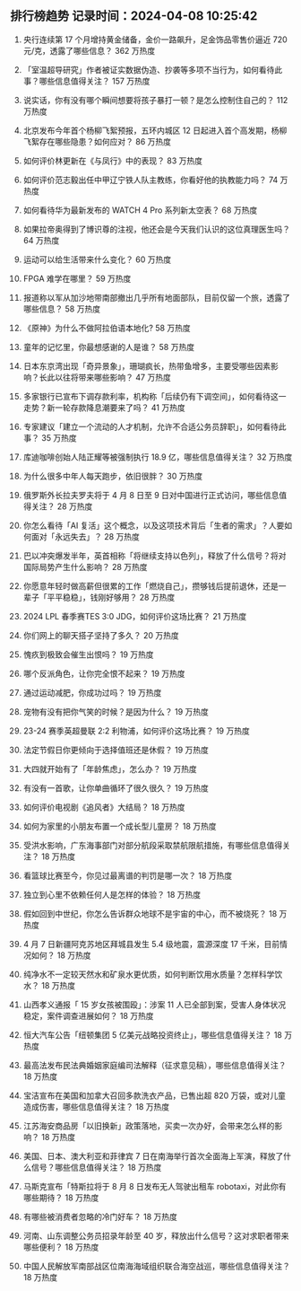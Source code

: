 
## 排行榜趋势 记录时间：2024-04-08 10:25:42
  
  1. 央行连续第 17 个月增持黄金储备，金价一路飙升，足金饰品零售价逼近 720 元/克，透露了哪些信息？ 362 万热度
    
  2. 「室温超导研究」作者被证实数据伪造、抄袭等多项不当行为，如何看待此事？哪些信息值得关注？ 157 万热度
    
  3. 说实话，你有没有哪个瞬间想要将孩子暴打一顿？是怎么控制住自己的？ 112 万热度
    
  4. 北京发布今年首个杨柳飞絮预报，五环内城区 12 日起进入首个高发期，杨柳飞絮存在哪些隐患？如何应对？ 86 万热度
    
  5. 如何评价林更新在《与凤行》中的表现？ 83 万热度
    
  6. 如何评价范志毅出任中甲辽宁铁人队主教练，你看好他的执教能力吗？ 74 万热度
    
  7. 如何看待华为最新发布的 WATCH 4 Pro 系列新太空表？ 68 万热度
    
  8. 如果拉帝奥得到了博识尊的注视，他还会是今天我们认识的这位真理医生吗？ 64 万热度
    
  9. 运动可以给生活带来什么变化？ 60 万热度
    
  10. FPGA 难学在哪里？ 59 万热度
    
  11. 报道称以军从加沙地带南部撤出几乎所有地面部队，目前仅留一个旅，透露了哪些信息？ 58 万热度
    
  12. 《原神》为什么不做阿拉伯语本地化? 58 万热度
    
  13. 童年的记忆里，你最想感谢的人是谁？ 58 万热度
    
  14. 日本东京湾出现「奇异景象」，珊瑚疯长，热带鱼增多，主要受哪些因素影响？长此以往将带来哪些影响？ 47 万热度
    
  15. 多家银行已宣布下调存款利率，机构称「后续仍有下调空间」，如何看待这一走势？新一轮存款降息潮要来了吗？ 41 万热度
    
  16. 专家建议「建立一个流动的人才机制，允许不合适公务员辞职」，如何看待此事？ 35 万热度
    
  17. 库迪咖啡创始人陆正耀等被强制执行 18.9 亿，哪些信息值得关注？ 32 万热度
    
  18. 为什么很多中年人每天跑步，依旧很胖？ 30 万热度
    
  19. 俄罗斯外长拉夫罗夫将于 4 月 8 日至 9 日对中国进行正式访问，哪些信息值得关注？ 28 万热度
    
  20. 你怎么看待「AI 复活」这个概念，以及这项技术背后「生者的需求」？人要如何面对「永远失去」？ 28 万热度
    
  21. 巴以冲突爆发半年，英首相称「将继续支持以色列」，释放了什么信号？将对国际局势产生什么影响？ 28 万热度
    
  22. 你愿意年轻时做高薪但很累的工作「燃烧自己」，攒够钱后提前退休，还是一辈子「平平稳稳」，钱刚好够用？ 28 万热度
    
  23. 2024 LPL 春季赛TES 3:0 JDG，如何评价这场比赛？ 21 万热度
    
  24. 你们网上的聊天搭子坚持了多久？ 20 万热度
    
  25. 愧疚到极致会催生出恨吗？ 19 万热度
    
  26. 哪个反派角色，让你完全恨不起来？ 19 万热度
    
  27. 通过运动减肥，你成功过吗？ 19 万热度
    
  28. 宠物有没有把你气笑的时候？是因为什么？ 19 万热度
    
  29. 23-24 赛季英超曼联 2:2 利物浦，如何评价这场比赛？ 19 万热度
    
  30. 法定节假日你更倾向于选择值班还是休假？ 19 万热度
    
  31. 大四就开始有了「年龄焦虑」，怎么办？ 19 万热度
    
  32. 有没有一首歌，让你单曲循环了很久很久？ 19 万热度
    
  33. 如何评价电视剧《追风者》大结局？ 18 万热度
    
  34. 如何为家里的小朋友布置一个成长型儿童房？ 18 万热度
    
  35. 受洪水影响，广东海事部门对部分航段采取禁航限航措施，有哪些信息值得关注？ 18 万热度
    
  36. 看篮球比赛至今，你见过最离谱的判罚是哪一次？ 18 万热度
    
  37. 独立到心里不依赖任何人是怎样的体验？ 18 万热度
    
  38. 假如回到中世纪，你怎么告诉群众地球不是宇宙的中心，而不被烧死？ 18 万热度
    
  39. 4 月 7 日新疆阿克苏地区拜城县发生 5.4 级地震，震源深度 17 千米，目前情况如何？ 18 万热度
    
  40. 纯净水不一定较天然水和矿泉水更优质，如何判断饮用水质量？怎样科学饮水？ 18 万热度
    
  41. 山西孝义通报「 15 岁女孩被围殴」：涉案 11 人已全部到案，受害人身体状况稳定，案件调查进展如何？ 18 万热度
    
  42. 恒大汽车公告「纽顿集团 5 亿美元战略投资终止」，哪些信息值得关注？ 18 万热度
    
  43. 最高法发布民法典婚姻家庭编司法解释（征求意见稿），哪些信息值得关注？ 18 万热度
    
  44. 宝洁宣布在美国和加拿大召回多款洗衣产品，已售出超 820 万袋，或对儿童造成伤害，哪些信息值得关注？ 18 万热度
    
  45. 江苏海安商品房「以旧换新」政策落地，买卖一次办好，会带来怎么样的影响？ 18 万热度
    
  46. 美国、日本、澳大利亚和菲律宾 7 日在南海举行首次全面海上军演，释放了什么信号？哪些信息值得关注？ 18 万热度
    
  47. 马斯克宣布「特斯拉将于 8 月 8 日发布无人驾驶出租车 robotaxi，对此你有哪些期待？ 18 万热度
    
  48. 有哪些被消费者忽略的冷门好车？ 18 万热度
    
  49. 河南、山东调整公务员招录年龄至 40 岁，释放出什么信号？这对求职者带来哪些便利？ 18 万热度
    
  50. 中国人民解放军南部战区位南海海域组织联合海空战巡，哪些信息值得关注？ 18 万热度
    